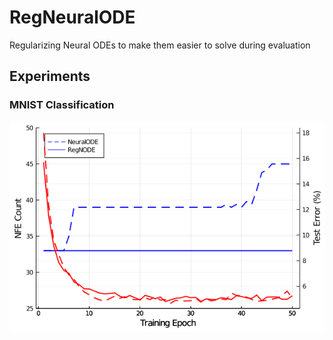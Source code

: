 # RegNeuralODE

Regularizing Neural ODEs to make them easier to solve during evaluation

## Experiments

### MNIST Classification

![MNIST Classification Experiment](notebooks/mnist_classification.png)